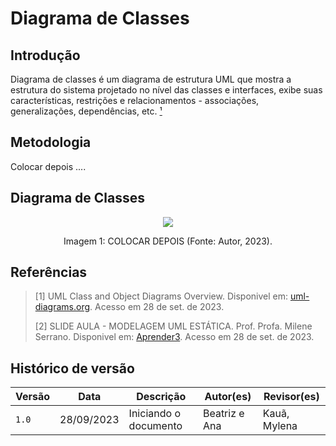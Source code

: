# Diagrama de Classes

## Introdução


Diagrama de classes é um diagrama de estrutura UML que mostra a estrutura do sistema projetado no nível das classes e interfaces, exibe suas características, 
restrições e relacionamentos - associações, generalizações, dependências, etc.  [¹](#ancora1) 

## Metodologia

Colocar depois ....

## Diagrama de Classes

<center>
    <img src="COLOCAR DEPOIS"/>
    <p> Imagem 1: COLOCAR DEPOIS (Fonte: Autor, 2023).</a></p> 
</center>


## Referências

> [1] UML Class and Object Diagrams Overview. Disponivel em: [uml-diagrams.org](https://www.uml-diagrams.org/class-diagrams-overview.html). Acesso em 28 de set. de 2023.
>
> [2] SLIDE AULA - MODELAGEM UML ESTÁTICA. Prof. Profa. Milene Serrano. Disponivel em: [Aprender3](https://aprender3.unb.br/pluginfile.php/2649429/mod_label/intro/Arquitetura%20e%20Desenho%20de%20Software%20-%20Aula%20Modelagem%20UML%20Est%C3%A1tica%20-%20Profa.%20Milene.pdf). Acesso em 28 de set. de 2023.
>

## Histórico de versão

| Versão | Data       | Descrição                                   | Autor(es) | Revisor(es) |
| ------ | ---------- | ------------------------------------------- | --------- | ----------- |
| `1.0`  | 28/09/2023 | Iniciando o documento                       | Beatriz e Ana   | Kauã, Mylena         |


